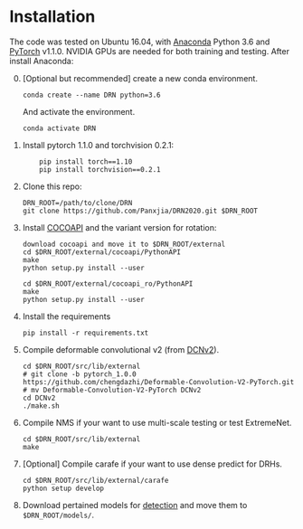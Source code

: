 # Installation


The code was tested on Ubuntu 16.04, with [Anaconda](https://www.anaconda.com/download) Python 3.6 and [PyTorch]((http://pytorch.org/)) v1.1.0. NVIDIA GPUs are needed for both training and testing.
After install Anaconda:

0. [Optional but recommended] create a new conda environment. 

    ```
    conda create --name DRN python=3.6
    ```
    And activate the environment.
    
    ```
    conda activate DRN
    ```
    

1. Install pytorch 1.1.0 and torchvision 0.2.1:

    ```
        pip install torch==1.10
        pip install torchvision==0.2.1
    ```
2. Clone this repo:

    ~~~
    DRN_ROOT=/path/to/clone/DRN
    git clone https://github.com/Panxjia/DRN2020.git $DRN_ROOT
    ~~~

3. Install [COCOAPI](https://github.com/cocodataset/cocoapi) and the variant version for rotation:

    ```
    download cocoapi and move it to $DRN_ROOT/external
    cd $DRN_ROOT/external/cocoapi/PythonAPI
    make
    python setup.py install --user
    
    cd $DRN_ROOT/external/cocoapi_ro/PythonAPI
    make
    python setup.py install --user
    ```
    
4. Install the requirements

    ~~~
    pip install -r requirements.txt
    ~~~
    
5. Compile deformable convolutional v2 (from [DCNv2](https://github.com/chengdazhi/Deformable-Convolution-V2-PyTorch/tree/pytorch_1.0.0)).

    ```
    cd $DRN_ROOT/src/lib/external
    # git clone -b pytorch_1.0.0 https://github.com/chengdazhi/Deformable-Convolution-V2-PyTorch.git
    # mv Deformable-Convolution-V2-PyTorch DCNv2
    cd DCNv2
    ./make.sh
    ```
    
6.  Compile NMS if your want to use multi-scale testing or test ExtremeNet.

    ~~~
    cd $DRN_ROOT/src/lib/external
    make
    ~~~
    
7. [Optional] Compile carafe if your want to use dense predict for DRHs.

    ```
    cd $DRN_ROOT/src/lib/external/carafe
    python setup develop
    ```

8. Download pertained models for [detection]() and move them to `$DRN_ROOT/models/`.
